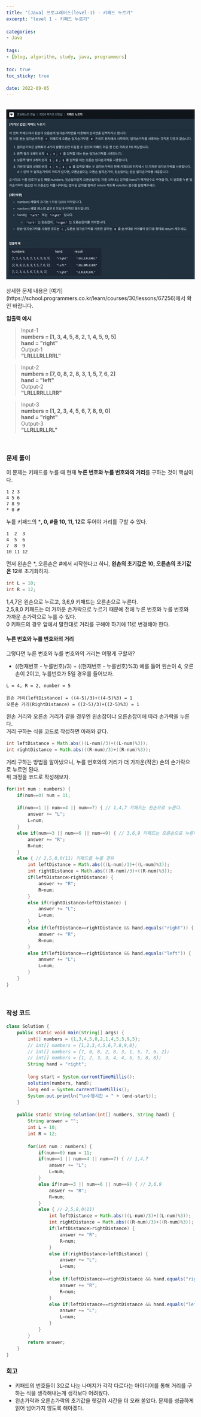 ```yaml
--- 
title: "[Java] 프로그래머스(level-1) - 키패드 누르기" 
excerpt: "level 1 - 키패드 누르기" 

categories: 
- Java

tags: 
- [blog, algorithm, study, java, programmers]

toc: true
toc_sticky: true

date: 2022-09-05
--- 
```


<br>

<center><img src="/assets/images/programmers/20220905_01.png" width="700"></center>
<br>
상세한 문제 내용은 [여기](https://school.programmers.co.kr/learn/courses/30/lessons/67256)에서 확인 바랍니다.

**입출력 예시**
> Input-1 <br>
**numbers = [1, 3, 4, 5, 8, 2, 1, 4, 5, 9, 5]** <br>
**hand = "right"** <br>
> Output-1 <br>
**"LRLLLRLLRRL"**

> Input-2 <br>
**numbers = [7, 0, 8, 2, 8, 3, 1, 5, 7, 6, 2]** <br>
**hand = "left"** <br>
> Output-2 <br>
**"LRLLRRLLLRR"**

> Input-3 <br>
**numbers = [1, 2, 3, 4, 5, 6, 7, 8, 9, 0]** <br>
**hand = "right"** <br>
> Output-3 <br>
**"LLRLLRLLRL"**

<br>

### 문제 풀이
이 문제는 키패드를 누를 때 현재 **누른 번호와 누를 번호와의 거리**를 구하는 것이 핵심이다. <br>

```
1 2 3
4 5 6
7 8 9
* 0 #
```
누를 키패드의 ***, 0, #을 10, 11, 12**로 두어야 거리를 구할 수 있다.
```
1  2  3
4  5  6
7  8  9
10 11 12
```

먼저 왼손은 *, 오른손은 #에서 시작한다고 하니, **왼손의 초기값은 10, 오른손의 초기값은 12**로 초기화하자.

```java
int L = 10;
int R = 12;
```

1,4,7은 왼손으로 누르고, 3,6,9 키패드는 오른손으로 누른다. <br>
2,5,8,0 키패드는 더 가까운 손가락으로 누르기 때문에 전에 누른 번호와 누를 번호와 가까운 손가락으로 누를 수 있다. <br>
0 키패드의 경우 앞에서 말한대로 거리를 구해야 하기에 11로 변경해야 한다.


#### 누른 번호와 누를 번호와의 거리
그렇다면 누른 번호와 누를 번호와의 거리는 어떻게 구할까? <br>
- ((현재번호 - 누를번호)/3) + ((현재번호 - 누를번호)%3)
예를 들어 왼손이 4, 오른손이 2이고, 누를번호가 5일 경우를 들어보자.

```
L = 4, R = 2, number = 5

왼손 거리(leftDistance) = ((4-5)/3)+((4-5)%3) = 1
오른손 거리(RightDistance) = ((2-5)/3)+((2-5)%3) = 1
```
왼손 거리와 오른손 거리가 같을 경우엔 왼손잡이냐 오른손잡이에 따라 손가락을 누른다. <br>
거리 구하는 식을 코드로 작성하면 아래와 같다.

```java
int leftDistance = Math.abs(((L-num)/3)+((L-num)%3));
int rightDistance = Math.abs(((R-num)/3)+((R-num)%3));
```

거리 구하는 방법을 알아냈으니, 누를 번호와의 거리가 더 가까운(작은) 손의 손가락으로 누르면 된다. <br>
위 과정을 코드로 작성해보자.

```java
for(int num : numbers) {
    if(num==0) num = 11; 
    
    if(num==1 || num==4 || num==7) { // 1,4,7 키패드는 왼손으로 누른다.
        answer += "L";
        L=num;
    }
    else if(num==3 || num==6 || num==9) { // 3,6,9 키패드는 오른손으로 누른다.
        answer += "R";
        R=num;
    }
    else { // 2,5,8,0(11) 키패드를 누를 경우
        int leftDistance = Math.abs(((L-num)/3)+((L-num)%3));
        int rightDistance = Math.abs(((R-num)/3)+((R-num)%3));
        if(leftDistance>rightDistance) {
            answer += "R";
            R=num;
        }
        else if(rightDistance>leftDistance) {
            answer += "L"; 
            L=num;
        }
        else if(leftDistance==rightDistance && hand.equals("right")) {
            answer += "R"; 
            R=num;
        }
        else if(leftDistance==rightDistance && hand.equals("left")) {
            answer += "L"; 
            L=num;
        }
    }
}
```

<br>

### 작성 코드
```java
class Solution {
    public static void main(String[] args) {
        int[] numbers = {1,3,4,5,8,2,1,4,5,5,9,5};
        // int[] numbers = {1,2,3,4,5,6,7,8,9,0};
        // int[] numbers = {7, 0, 8, 2, 8, 3, 1, 5, 7, 6, 2};
        // int[] numbers = {1, 2, 3, 3, 4, 4, 5, 5, 8, 8};
        String hand = "right";

        long start = System.currentTimeMillis();
        solution(numbers, hand);
        long end = System.currentTimeMillis();
        System.out.println("\n수행시간 = " + (end-start));
    }
    
    public static String solution(int[] numbers, String hand) {
        String answer = "";
        int L = 10;
        int R = 12;
        
        for(int num : numbers) {
            if(num==0) num = 11; 
            if(num==1 || num==4 || num==7) { // 1,4,7
                answer += "L";
                L=num;
            }
            else if(num==3 || num==6 || num==9) { // 3,6,9
                answer += "R";
                R=num;
            }
            else { // 2,5,8,0(11)
                int leftDistance = Math.abs(((L-num)/3)+((L-num)%3));
                int rightDistance = Math.abs(((R-num)/3)+((R-num)%3));
                if(leftDistance>rightDistance) {
                    answer += "R";
                    R=num;
                }
                else if(rightDistance>leftDistance) {
                    answer += "L"; 
                    L=num;
                }
                else if(leftDistance==rightDistance && hand.equals("right")) {
                    answer += "R"; 
                    R=num;
                }
                else if(leftDistance==rightDistance && hand.equals("left")) {
                    answer += "L"; 
                    L=num;
                }
            }
        }
        return answer;
    }
}
```

### 회고
- 키패드의 번호들이 3으로 나눈 나머지가 각각 다르다는 아이디어를 통해 거리를 구하는 식을 생각해내는게 생각보다 어려웠다.
- 왼손가락과 오른손가락의 초기값을 헷갈려 시간을 더 오래 쏟았다. 문제를 성급하게 읽어 넘어가지 않도록 해야겠다.